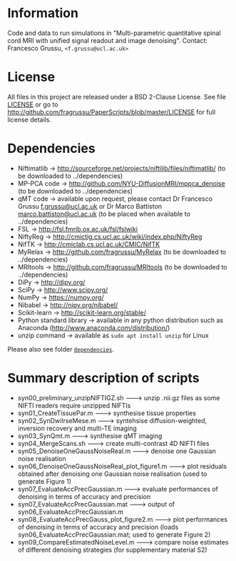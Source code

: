 # Information
Code and data to run simulations in
"Multi-parametric quantitative spinal cord MRI with unified signal readout and image denoising".
Contact: Francesco Grussu, `<f.grussu@ucl.ac.uk>`


# License
All files in this project are released under a BSD 2-Clause License.
See file [LICENSE](http://github.com/fragrussu/PaperScripts/blob/master/LICENSE) or go to http://github.com/fragrussu/PaperScripts/blob/master/LICENSE for full license details.



# Dependencies

* Niftimatlib                -> http://sourceforge.net/projects/niftilib/files/niftimatlib/ (to be downloaded to ../dependencies)
* MP-PCA code                -> http://github.com/NYU-DiffusionMRI/mppca_denoise (to be downloaded to ../dependencies)
* qMT code                   -> available upon request, please contact Dr Francesco Grussu <f.grussu@ucl.ac.uk> or Dr Marco Battiston <marco.battiston@ucl.ac.uk> (to be placed when available to ../dependencies)
* FSL                        -> http://fsl.fmrib.ox.ac.uk/fsl/fslwiki
* NiftyReg                   -> http://cmictig.cs.ucl.ac.uk/wiki/index.php/NiftyReg
* NifTK                      -> http://cmiclab.cs.ucl.ac.uk/CMIC/NifTK
* MyRelax                    -> http://github.com/fragrussu/MyRelax (to be downloaded to ../dependencies)
* MRItools                   -> http://github.com/fragrussu/MRItools (to be downloaded to ../dependencies)
* DiPy                       -> http://dipy.org/
* SciPy                      -> http://www.scipy.org/
* NumPy                      -> https://numpy.org/
* Nibabel                    -> http://nipy.org/nibabel/
* Scikit-learn               -> http://scikit-learn.org/stable/
* Python standard library    -> available in any python distribution such as Anaconda (http://www.anaconda.com/distribution/)
* unzip command              -> available as `sudo apt install unzip` for Linux

Please also see folder [`dependencies`](https://github.com/fragrussu/PaperScripts/blob/master/sc_unireadout/dependencies/README.md).



# Summary description of scripts

* syn00_preliminary_unzipNIFTIGZ.sh               --->  unzip .nii.gz files as some NIFTI readers require unzipped NIFTIs
* syn01_CreateTissuePar.m                         --->  synthesise tissue properties
* syn02_SynDwiIrseMese.m                          --->  syntehsise diffusion-weighted, inversion recovery and multi-TE imaging
* syn03_SynQmt.m                                  --->  synthesise qMT imaging
* syn04_MergeScans.sh                             --->  create multi-contrast 4D NIFTI files
* syn05_DenoiseOneGaussNoiseReal.m                --->  denoise one Gaussian noise realisation
* syn06_DenoiseOneGaussNoiseReal_plot_figure1.m   --->  plot residuals obtained after denoising one Gaussian noise realisation (used to generate Figure 1)
* syn07_EvaluateAccPrecGaussian.m                 --->  evaluate performances of denoising in terms of accuracy and precision
* syn07_EvaluateAccPrecGaussian.mat               --->  output of syn06_EvaluateAccPrecGaussian.m
* syn08_EvaluateAccPrecGauss_plot_figure2.m       --->  plot performances of denoising in terms of accuracy and precision (loads syn06_EvaluateAccPrecGaussian.mat; 
                                                      used to generate Figure 2)
* syn09_CompareEstimatedNoiseLevel.m              --->  compare noise estimates of different denoising strategies (for supplementary material S2)



